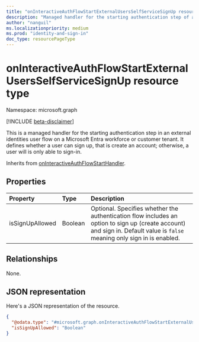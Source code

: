 ```yaml
---
title: "onInteractiveAuthFlowStartExternalUsersSelfServiceSignUp resource type"
description: "Managed handler for the starting authentication step of an external identities user flow."
author: "nanguil"
ms.localizationpriority: medium
ms.prod: "identity-and-sign-in"
doc_type: resourcePageType
---
```


# onInteractiveAuthFlowStartExternalUsersSelfServiceSignUp resource type

Namespace: microsoft.graph

[!INCLUDE [beta-disclaimer](../../includes/beta-disclaimer.md)]

This is a managed handler for the starting authentication step in an external identities user flow on a Microsoft Entra workforce or customer tenant. It defines whether a user can sign up, that is create an account; otherwise, a user will is only able to sign-in.

Inherits from [onInteractiveAuthFlowStartHandler](../resources/oninteractiveauthflowstarthandler.md).

## Properties
|Property|Type|Description|
|:---|:---|:---|
|isSignUpAllowed|Boolean|Optional. Specifies whether the authentication flow includes an option to sign up (create account) and sign in. Default value is `false` meaning only sign in is enabled.|

## Relationships
None.

## JSON representation
Here's a JSON representation of the resource.
<!-- {
  "blockType": "resource",
  "@odata.type": "microsoft.graph.onInteractiveAuthFlowStartExternalUsersSelfServiceSignUp"
}
-->
``` json
{
  "@odata.type": "#microsoft.graph.onInteractiveAuthFlowStartExternalUsersSelfServiceSignUp",
  "isSignUpAllowed": "Boolean"
}
```
